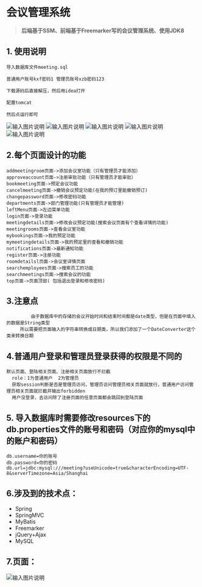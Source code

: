 # 会议管理系统

> **后端基于SSM、前端基于Freemarker写的会议管理系统、使用JDK8**

## 1. 使用说明

```
导入数据库文件meeting.sql

普通用户账号kxf密码1 管理员账号xzb密码123

下载源码后直接解压，然后用idea打开

配置tomcat

然后点运行即可
```
![输入图片说明](https://images.gitee.com/uploads/images/2021/0522/222923_2fd2e141_7650733.png "屏幕截图.png")
![输入图片说明](https://images.gitee.com/uploads/images/2021/0522/222956_f14bcd9f_7650733.png "屏幕截图.png")
![输入图片说明](https://images.gitee.com/uploads/images/2021/0522/223013_28261e5c_7650733.png "屏幕截图.png")
![输入图片说明](https://images.gitee.com/uploads/images/2021/0522/223048_5dd36b50_7650733.png "屏幕截图.png")
![输入图片说明](https://images.gitee.com/uploads/images/2021/0522/223114_6e888f2f_7650733.png "屏幕截图.png")


## 2.每个页面设计的功能

 		

```
addmeetingroom页面->添加会议室功能（只有管理员才能添加）
approveaccount页面->注册审批功能（只有管理员才能审批）
bookmeeting页面->预定会议功能
cancelmeeting页面->撤销会议预定功能(在我的预订里能撤销预订)
changepassword页面->修改密码功能
departments页面->部门管理功能(只有管理员才能管理)
leftMenu页面->左边菜单功能
login页面->登录功能
meetingdetails页面->修改会议预定功能(搜索会议页面有个查看详情的功能)
meetingrooms页面->查看会议室功能
mybookings页面->我的预定功能
mymeetingdetails页面->我的预定里的查看和撤销功能
notifications页面->最新通知功能
register页面->注册功能
roomdetailsl页面->会议室详情页面
searchemployees页面->搜索员工的功能
searchmeetings页面->搜索会议的功能
top页面->页面顶部( 包括退出登录和修改密码)
```



## 3.注意点

```
         由于数据库中的存储的会议开始时间和结束时间都是date类型，但是在页面中填入的数据是String类型
     所以需要把页面输入的字符串转换成日期类，所以我们添加了一个DateConverter这个类来转换日期
```



## 4.普通用户登录和管理员登录获得的权限是不同的

```
默认页面、登陆相关页面、注册相关页面放行不拦截
  role：1为普通用户  2为管理员
  获取session判断是否是管理员访问，管理员访问管理员相关页面就放行，普通用户访问管理员相关页面就拦截并输出forbidden
  用户没登录，去访问除了注册页面的任意页面都会跳回到登陆页面
```



## 5. 导入数据库时需要修改resources下的db.properties文件的账号和密码（对应你的mysql中的账户和密码）

```
db.username=你的账号
db.password=你的密码
db.url=jdbc:mysql:///meeting?useUnicode=true&characterEncoding=UTF-8&serverTimezone=Asia/Shanghai
```



## 6.涉及到的技术点：

- Spring
- SpringMVC
- MyBatis
- Freemarker
- jQuery+Ajax
- MySQL

## 7.页面：
![输入图片说明](https://images.gitee.com/uploads/images/2021/0519/161416_a92519c7_7650733.png "屏幕截图.png")